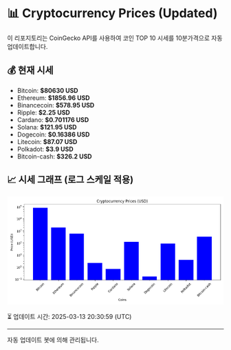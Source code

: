 
# 📊 Cryptocurrency Prices (Updated)

이 리포지토리는 CoinGecko API를 사용하여 코인 TOP 10 시세를 10분가격으로 자동 업데이트합니다.

## 💰 현재 시세
- Bitcoin: **$80630 USD**
- Ethereum: **$1856.96 USD**
- Binancecoin: **$578.95 USD**
- Ripple: **$2.25 USD**
- Cardano: **$0.701176 USD**
- Solana: **$121.95 USD**
- Dogecoin: **$0.16386 USD**
- Litecoin: **$87.07 USD**
- Polkadot: **$3.9 USD**
- Bitcoin-cash: **$326.2 USD**

## 📈 시세 그래프 (로그 스케일 적용)
![Crypto Prices](crypto_prices.png)

⏳ 업데이트 시간: 2025-03-13 20:30:59 (UTC)

---
자동 업데이트 봇에 의해 관리됩니다.
